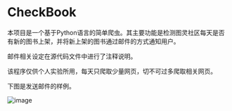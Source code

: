 # CheckBook

本项目是一个基于Python语言的简单爬虫。其主要功能是检测图灵社区每天是否有新的图书上架，并将新上架的图书通过邮件的方式通知用户。

邮件相关设定在源代码文件中进行了注释说明。

该程序仅供个人实验所用，每天只爬取少量网页，切不可过多爬取相关网页。

下图是发送邮件的样例。

![image](https://user-images.githubusercontent.com/19681022/110322711-827d8280-804e-11eb-8c56-0dc19572db5f.png)
